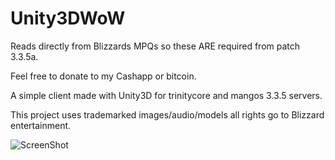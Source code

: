 # Unity3DWoW

Reads directly from Blizzards MPQs so these ARE required from patch 3.3.5a.

Feel free to donate to my Cashapp or bitcoin.

A simple client made with Unity3D for trinitycore and mangos 3.3.5 servers.

This project uses trademarked images/audio/models all rights go to Blizzard entertainment.


![ScreenShot](https://raw.githubusercontent.com/caffeine239/Unity3DWoW/master/Screenshot01.png)
